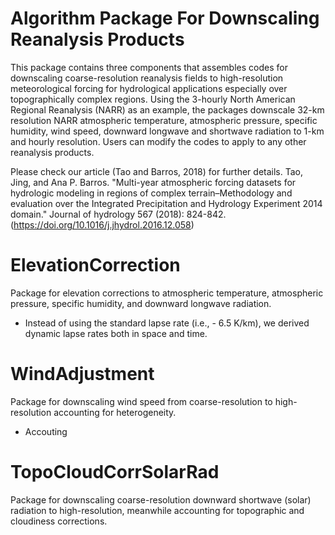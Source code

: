 # Algorithm Package For Downscaling Reanalysis Products
This package contains three components that assembles codes for downscaling coarse-resolution reanalysis fields to high-resolution meteorological forcing for hydrological applications especially over topographically complex regions. Using the 3-hourly North American Regional Reanalysis (NARR) as an example, the packages downscale 32-km  resolution NARR atmospheric temperature, atmospheric pressure, specific humidity, wind speed, downward longwave and shortwave radiation to 1-km and hourly resolution. Users can modify the codes to apply to any other reanalysis products.

Please check our article (Tao and Barros, 2018) for further details.
Tao, Jing, and Ana P. Barros. "Multi-year atmospheric forcing datasets for hydrologic modeling in regions of complex terrain–Methodology and evaluation over the Integrated Precipitation and Hydrology Experiment 2014 domain." Journal of hydrology 567 (2018): 824-842. (https://doi.org/10.1016/j.jhydrol.2016.12.058)

# ElevationCorrection
Package for elevation corrections to atmospheric temperature, atmospheric pressure, specific humidity, and downward longwave radiation.
-	Instead of using the standard lapse rate (i.e., - 6.5 K/km), we derived dynamic lapse rates both in space and time.

# WindAdjustment
Package for downscaling wind speed from coarse-resolution to high-resolution accounting for heterogeneity.
-	Accouting 

# TopoCloudCorrSolarRad 
Package for downscaling coarse-resolution downward shortwave (solar) radiation to high-resolution, meanwhile accounting for topographic and cloudiness corrections.


